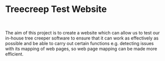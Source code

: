 <h1>Treecreep Test Website</h1>
<br>
<p>The aim of this project is to create a website which can allow us to test our in-house tree creeper software to ensure that it can work as effectively as possible and be able to carry out certain functions e.g. detecting issues with its mapping of web pages, so web page mapping can be made more efficient.</p>
